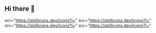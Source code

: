 ## Hi there 👋

src="https://skillicons.dev/icons?i=<c>"
src="https://skillicons.dev/icons?i=<cpp>"
src="https://skillicons.dev/icons?i=<py>"
src="https://skillicons.dev/icons?i=<linux>"



<!--
**gorispe/gorispe** is a ✨ _special_ ✨ repository because its `README.md` (this file) appears on your GitHub profile.

Here are some ideas to get you started:

- 🔭 I’m currently working on ...
- 🌱 I’m currently learning ...
- 👯 I’m looking to collaborate on ...
- 🤔 I’m looking for help with ...
- 💬 Ask me about ...
- 📫 How to reach me: ...
- 😄 Pronouns: ...
- ⚡ Fun fact: ...
-->
